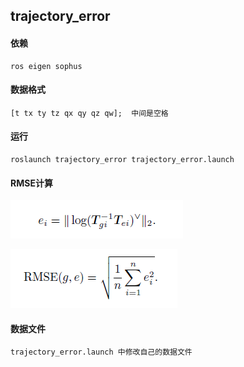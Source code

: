 ## trajectory_error


#### 依赖
    ros eigen sophus
    
#### 数据格式
    [t tx ty tz qx qy qz qw];  中间是空格
   
#### 运行
    roslaunch trajectory_error trajectory_error.launch

#### RMSE计算

![](./picture/1.png )

![](./picture/2.png )

#### 数据文件

    trajectory_error.launch 中修改自己的数据文件
